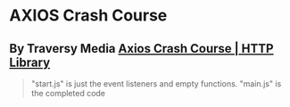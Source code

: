 # AXIOS Crash Course
## By Traversy Media [Axios Crash Course | HTTP Library](https://www.youtube.com/watch?v=6LyagkoRWYA)

>"start.js" is just the event listeners and empty functions. "main.js" is the completed code
